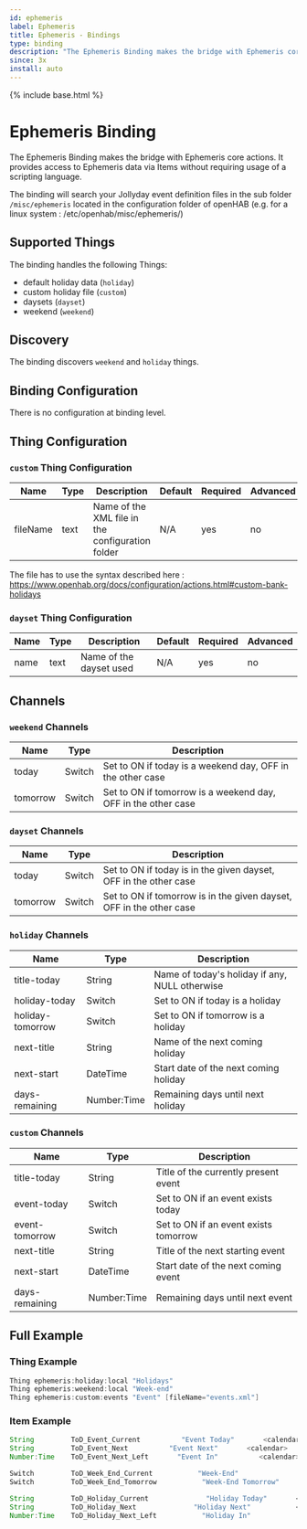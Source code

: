 ```yaml
---
id: ephemeris
label: Ephemeris
title: Ephemeris - Bindings
type: binding
description: "The Ephemeris Binding makes the bridge with Ephemeris core actions."
since: 3x
install: auto
---
```


<!-- Attention authors: Do not edit directly. Please add your changes to the appropriate source repository -->

{% include base.html %}

# Ephemeris Binding

The Ephemeris Binding makes the bridge with Ephemeris core actions.
It provides access to Ephemeris data via Items without requiring usage of a scripting language.

The binding will search your Jollyday event definition files in the sub folder `/misc/ephemeris` located in the configuration folder of openHAB (e.g. for a linux system : /etc/openhab/misc/ephemeris/)

## Supported Things

The binding handles the following Things:

- default holiday data (`holiday`)
- custom holiday file (`custom`)
- daysets (`dayset`)
- weekend (`weekend`)

## Discovery

The binding discovers `weekend` and `holiday` things.

## Binding Configuration

There is no configuration at binding level.

## Thing Configuration

### `custom` Thing Configuration

| Name            | Type    | Description                                       | Default | Required | Advanced |
|-----------------|---------|---------------------------------------------------|---------|----------|----------|
| fileName        | text    | Name of the XML file in the configuration folder  | N/A     | yes      | no       |

The file has to use the syntax described here : https://www.openhab.org/docs/configuration/actions.html#custom-bank-holidays

### `dayset` Thing Configuration

| Name            | Type    | Description               | Default | Required | Advanced |
|-----------------|---------|---------------------------|---------|----------|----------|
| name            | text    | Name of the dayset used   | N/A     | yes      | no       |

## Channels

### `weekend` Channels

| Name     | Type   | Description                                                   |
|----------|--------|---------------------------------------------------------------|
| today    | Switch | Set to ON if today is a weekend day, OFF in the other case    |
| tomorrow | Switch | Set to ON if tomorrow is a weekend day, OFF in the other case |

### `dayset` Channels

| Name     | Type   | Description                                                         |
|----------|--------|---------------------------------------------------------------------|
| today    | Switch | Set to ON if today is in the given dayset, OFF in the other case    |
| tomorrow | Switch | Set to ON if tomorrow is in the given dayset, OFF in the other case |

### `holiday` Channels

| Name             | Type        | Description                                    |
|------------------|-------------|------------------------------------------------|
| title-today      | String      | Name of today's holiday if any, NULL otherwise |
| holiday-today    | Switch      | Set to ON if today is a holiday                |
| holiday-tomorrow | Switch      | Set to ON if tomorrow is a holiday             |
| next-title       | String      | Name of the next coming holiday                |
| next-start       | DateTime    | Start date of the next coming holiday          |
| days-remaining   | Number:Time | Remaining days until next holiday              |

### `custom` Channels

| Name           | Type        | Description                            |
|----------------|-------------|----------------------------------------|
| title-today    | String      | Title of the currently present event   |
| event-today    | Switch      | Set to ON if an event exists today     |
| event-tomorrow | Switch      | Set to ON if an event exists tomorrow  |
| next-title     | String      | Title of the next starting event       |
| next-start     | DateTime    | Start date of the next coming event    |
| days-remaining | Number:Time | Remaining days until next event        |

## Full Example

### Thing Example

```java
Thing ephemeris:holiday:local "Holidays"
Thing ephemeris:weekend:local "Week-end"
Thing ephemeris:custom:events "Event" [fileName="events.xml"]
```

### Item Example

```java
String         ToD_Event_Current          "Event Today"       <calendar>    (gEvents)                           {channel="ephemeris:custom:events:title-today"}
String         ToD_Event_Next          "Event Next"       <calendar>    (gEvents)                           {channel="ephemeris:custom:events:next-title"}
Number:Time    ToD_Event_Next_Left       "Event In"          <calendar>    (gEvents)       ["Measurement","Duration"]    {channel="ephemeris:custom:events:days-remaining", unit="day"}

Switch         ToD_Week_End_Current           "Week-End"                <calendar>    (gWeekEnd)                               {channel="ephemeris:weekend:local:today"}
Switch         ToD_Week_End_Tomorrow           "Week-End Tomorrow"         <calendar>    (gWeekEnd)                               {channel="ephemeris:weekend:local:tomorrow"}

String         ToD_Holiday_Current              "Holiday Today"       <calendar>    (gHoliday)                                 {channel="ephemeris:holiday:local:title-today"}
String         ToD_Holiday_Next              "Holiday Next"           <calendar>    (gHoliday)                                 {channel="ephemeris:holiday:local:next-title"}
Number:Time    ToD_Holiday_Next_Left           "Holiday In"              <calendar>    (gHoliday)            ["Measurement","Duration"]    {channel="ephemeris:holiday:local:days-remaining", unit="day"}

```
